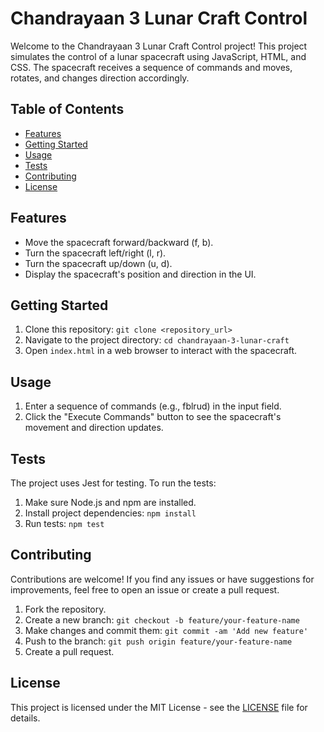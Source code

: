 # Chandrayaan 3 Lunar Craft Control

Welcome to the Chandrayaan 3 Lunar Craft Control project! This project simulates the control of a lunar spacecraft using JavaScript, HTML, and CSS. The spacecraft receives a sequence of commands and moves, rotates, and changes direction accordingly.

## Table of Contents

- [Features](#features)
- [Getting Started](#getting-started)
- [Usage](#usage)
- [Tests](#tests)
- [Contributing](#contributing)
- [License](#license)

## Features

- Move the spacecraft forward/backward (f, b).
- Turn the spacecraft left/right (l, r).
- Turn the spacecraft up/down (u, d).
- Display the spacecraft's position and direction in the UI.

## Getting Started

1. Clone this repository: `git clone <repository_url>`
2. Navigate to the project directory: `cd chandrayaan-3-lunar-craft`
3. Open `index.html` in a web browser to interact with the spacecraft.

## Usage

1. Enter a sequence of commands (e.g., fblrud) in the input field.
2. Click the "Execute Commands" button to see the spacecraft's movement and direction updates.

## Tests

The project uses Jest for testing. To run the tests:

1. Make sure Node.js and npm are installed.
2. Install project dependencies: `npm install`
3. Run tests: `npm test`

## Contributing

Contributions are welcome! If you find any issues or have suggestions for improvements, feel free to open an issue or create a pull request.

1. Fork the repository.
2. Create a new branch: `git checkout -b feature/your-feature-name`
3. Make changes and commit them: `git commit -am 'Add new feature'`
4. Push to the branch: `git push origin feature/your-feature-name`
5. Create a pull request.

## License

This project is licensed under the MIT License - see the [LICENSE](LICENSE) file for details.
